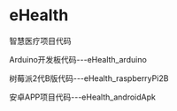 # eHealth
智慧医疗项目代码

Arduino开发板代码---eHealth_arduino

树莓派2代B版代码---eHealth_raspberryPi2B

安卓APP项目代码---eHealth_androidApk

